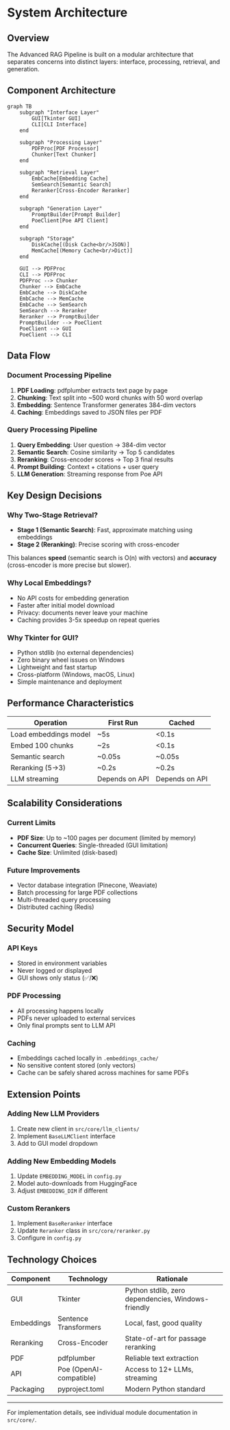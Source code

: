 # System Architecture

## Overview

The Advanced RAG Pipeline is built on a modular architecture that separates concerns into distinct layers: interface, processing, retrieval, and generation.

## Component Architecture

```mermaid
graph TB
    subgraph "Interface Layer"
        GUI[Tkinter GUI]
        CLI[CLI Interface]
    end
    
    subgraph "Processing Layer"
        PDFProc[PDF Processor]
        Chunker[Text Chunker]
    end
    
    subgraph "Retrieval Layer"
        EmbCache[Embedding Cache]
        SemSearch[Semantic Search]
        Reranker[Cross-Encoder Reranker]
    end
    
    subgraph "Generation Layer"
        PromptBuilder[Prompt Builder]
        PoeClient[Poe API Client]
    end
    
    subgraph "Storage"
        DiskCache[(Disk Cache<br/>JSON)]
        MemCache[(Memory Cache<br/>Dict)]
    end
    
    GUI --> PDFProc
    CLI --> PDFProc
    PDFProc --> Chunker
    Chunker --> EmbCache
    EmbCache --> DiskCache
    EmbCache --> MemCache
    EmbCache --> SemSearch
    SemSearch --> Reranker
    Reranker --> PromptBuilder
    PromptBuilder --> PoeClient
    PoeClient --> GUI
    PoeClient --> CLI
```

## Data Flow

### Document Processing Pipeline

1. **PDF Loading**: pdfplumber extracts text page by page
2. **Chunking**: Text split into ~500 word chunks with 50 word overlap
3. **Embedding**: Sentence Transformer generates 384-dim vectors
4. **Caching**: Embeddings saved to JSON files per PDF

### Query Processing Pipeline

1. **Query Embedding**: User question → 384-dim vector
2. **Semantic Search**: Cosine similarity → Top 5 candidates
3. **Reranking**: Cross-encoder scores → Top 3 final results
4. **Prompt Building**: Context + citations + user query
5. **LLM Generation**: Streaming response from Poe API

## Key Design Decisions

### Why Two-Stage Retrieval?

- **Stage 1 (Semantic Search)**: Fast, approximate matching using embeddings
- **Stage 2 (Reranking)**: Precise scoring with cross-encoder

This balances **speed** (semantic search is O(n) with vectors) and **accuracy** (cross-encoder is more precise but slower).

### Why Local Embeddings?

- No API costs for embedding generation
- Faster after initial model download
- Privacy: documents never leave your machine
- Caching provides 3-5x speedup on repeat queries

### Why Tkinter for GUI?

- Python stdlib (no external dependencies)
- Zero binary wheel issues on Windows
- Lightweight and fast startup
- Cross-platform (Windows, macOS, Linux)
- Simple maintenance and deployment

## Performance Characteristics

| Operation | First Run | Cached |
|-----------|-----------|--------|
| Load embeddings model | ~5s | <0.1s |
| Embed 100 chunks | ~2s | <0.1s |
| Semantic search | ~0.05s | ~0.05s |
| Reranking (5→3) | ~0.2s | ~0.2s |
| LLM streaming | Depends on API | Depends on API |

## Scalability Considerations

### Current Limits
- **PDF Size**: Up to ~100 pages per document (limited by memory)
- **Concurrent Queries**: Single-threaded (GUI limitation)
- **Cache Size**: Unlimited (disk-based)

### Future Improvements
- Vector database integration (Pinecone, Weaviate)
- Batch processing for large PDF collections
- Multi-threaded query processing
- Distributed caching (Redis)

## Security Model

### API Keys
- Stored in environment variables
- Never logged or displayed
- GUI shows only status (✅/❌)

### PDF Processing
- All processing happens locally
- PDFs never uploaded to external services
- Only final prompts sent to LLM API

### Caching
- Embeddings cached locally in `.embeddings_cache/`
- No sensitive content stored (only vectors)
- Cache can be safely shared across machines for same PDFs

## Extension Points

### Adding New LLM Providers

1. Create new client in `src/core/llm_clients/`
2. Implement `BaseLLMClient` interface
3. Add to GUI model dropdown

### Adding New Embedding Models

1. Update `EMBEDDING_MODEL` in `config.py`
2. Model auto-downloads from HuggingFace
3. Adjust `EMBEDDING_DIM` if different

### Custom Rerankers

1. Implement `BaseReranker` interface
2. Update `Reranker` class in `src/core/reranker.py`
3. Configure in `config.py`

## Technology Choices

| Component | Technology | Rationale |
|-----------|-----------|-----------|
| GUI | Tkinter | Python stdlib, zero dependencies, Windows-friendly |
| Embeddings | Sentence Transformers | Local, fast, good quality |
| Reranking | Cross-Encoder | State-of-art for passage reranking |
| PDF | pdfplumber | Reliable text extraction |
| API | Poe (OpenAI-compatible) | Access to 12+ LLMs, streaming |
| Packaging | pyproject.toml | Modern Python standard |

---

For implementation details, see individual module documentation in `src/core/`.
